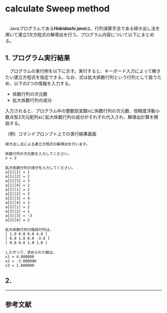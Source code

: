 # calculate Sweep method

<br>&emsp;Javaプログラムである***Hakidashi.java***は、行列演算手法である掃き出し法を用いて連立1次方程式の解導出を行う。プログラム内容について以下にまとめる。

## 1. プログラム実行結果

&emsp;プログラムの実行例を以下に示す。実行すると、キーボード入力によって解きたい連立方程式を指定できる。なお、式は拡大係数行列という行列として扱うため、以下の2つの情報を入力する。

- 係数行列の次元数
- 拡大係数行列の成分

入力されると、プログラム中の整数型変数nに係数行列の次元数、倍精度浮動小数点型2次元配列aに拡大係数行列の成分がそれぞれ代入され、解導出計算を開始する。

（例）コマンドプロンプト上での実行結果画面
```
掃き出し法による連立方程式の解導出を行います。

係数行列の次元数を入力してください。
n = 3

拡大係数行列の成分を入力してください。
a[1][1] = 1
a[1][2] = 2
a[1][3] = 3
a[1][4] = 1
a[2][1] = 2
a[2][2] = 3
a[2][3] = 4
a[2][4] = 3
a[3][1] = 2
a[3][2] = 1
a[3][3] = -3
a[3][4] = 2 

拡大係数行列の階段行列は、
[ 1.0 0.0 0.0 4.0 ]
[ 0.0 1.0 0.0 -3.0 ]
[ 0.0 0.0 1.0 1.0 ]

したがって、求められた解は、
x1 = 4.000000
x2 = -3.000000
x3 = 1.000000
```

## 2. 


---

## 参考文献


